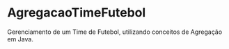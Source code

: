 # AgregacaoTimeFutebol
Gerenciamento de um Time de Futebol, utilizando conceitos de Agregação em Java.
